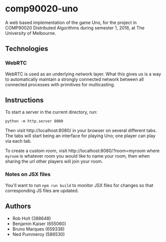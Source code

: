 # comp90020-uno

A web based implementation of the game Uno, for the project in
COMP90020 Distributed Algorithms during semester 1, 2016, at
The University of Melbourne.

## Technologies

### WebRTC

WebRTC is used as an underlying network layer.
What this gives us is a way to automatically maintain a strongly
connected network between all connected processes with primitives
for multicasting.

## Instructions

To start a server in the current directory, run:

```
python -m http.server 8080
```

Then visit http://localhost:8080/ in your browser on several different
tabs.
The tabs will start being an interface for playing Uno; one player can
play via each tab.

To create a custom room, visit http://localhost:8080/?room=myroom where `myroom`
is whatever room you would like to name your room, then when sharing the url
other players will join your room.

### Notes on JSX files

You'll want to run `npm run build` to monitor JSX files for changes so that
corresponding JS files are updated.

## Authors

* Rob Holt (388648)
* Benjamin Kaiser (655060)
* Bruno Marques (659338)
* Ned Pummeroy (586530)

